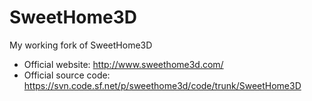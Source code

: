 # SweetHome3D
My working fork of SweetHome3D

* Official website: http://www.sweethome3d.com/
* Official source code: https://svn.code.sf.net/p/sweethome3d/code/trunk/SweetHome3D
